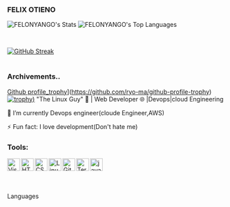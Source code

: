 ### FELIX OTIENO

<!--
**FELONYANGO/FELONYANGO** is a ✨ _special_ ✨ repository because its `README.md` (this file) appears on your GitHub profile.

Here are some ideas to get you started:

- 🔭 I’m currently working on ...
- 🌱 I’m currently learning ...
- 👯 I’m looking to collaborate on ...
- 🤔 I’m looking for help with ...
- 💬 Ask me about ...
- 📫 How to reach me: ...
- 😄 Pronouns: ...
- ⚡ Fun fact: ...
-->
![FELONYANGO's Stats](https://github-readme-stats.vercel.app/api?username=FELONYANGO&theme=onedark&show_icons=true&hide_border=true&count_private=true)
![FELONYANGO's Top Languages](https://github-readme-stats.vercel.app/api/top-langs/?username=FELONYANGO&theme=onedark&show_icons=true&hide_border=true&layout=compact)  

<br>

[![GitHub Streak](https://streak-stats.demolab.com?user=FELONYANGO&theme=dayfox)](https://git.io/streak-stats)</br>
</br>
### Archivements..

[Github profile_trophy](https://github-profile-trophy.vercel.app/?username=FELONYANGO&theme=dracula&row=2&column=4&margin-h=15&margin-w=15)](https://github.com/ryo-ma/github-profile-trophy)</br>[![trophy](https://github-profile-trophy.vercel.app/?username=FELONYANGO&theme=dayfox))](https://github.com/ryo-ma/github-profile-trophy)
  "The Linux Guy" 🐧 | Web  Developer 🌐 |Devops|cloud Engineering
  

🚀 I’m currently Devops engineer(cloude Engineer,AWS)

⚡ Fun fact: I love development(Don't hate me)
###  Tools:

<img align="left" alt="Visual Studio Code" width="29px" src="https://user-images.githubusercontent.com/75170699/133462085-245c5372-cc54-4b2e-8c8e-f946d7dacaad.png" />

<img align="left" alt="HTML5" width="29px" src=
"https://user-images.githubusercontent.com/75170699/133461622-c4263950-fb87-4fca-8f85-bda0dbb1184e.png" />

<img align="left" alt="CSS3" width="29px" src="https://user-images.githubusercontent.com/75170699/133461594-55ffa391-de24-4127-be8a-f7c1fb5b1325.png" />

<img align="left" alt="Linux" width="29px" src="https://user-images.githubusercontent.com/75170699/133460224-4156979d-6927-403b-95a0-3474ac2f659c.png" />

<img align="left" alt="Git" width="29px" src="https://user-images.githubusercontent.com/75170699/133460705-0d21c78b-8b18-4eba-861c-9e8c73d294af.png" />

<img align="left" alt="Terminal" width="29px" src="https://user-images.githubusercontent.com/75170699/133461089-17fd006c-33a1-403e-b12f-7cc90d8dd3aa.png" />

<img align="left" alt="java" width="29px" src="https://user-images.githubusercontent.com/86606639/175787248-77a1df3c-0d15-4fe6-9df8-f98f4be900e0.png" /><br />

<br />
<br />

Languages 

